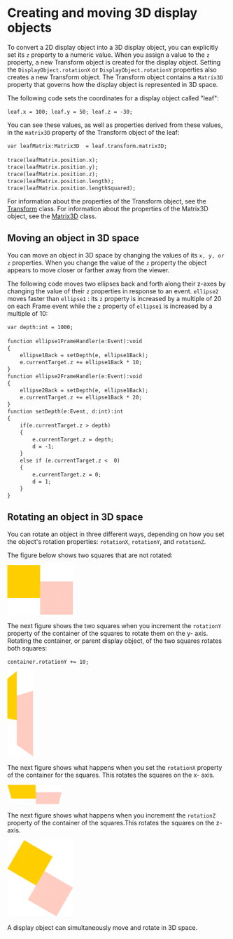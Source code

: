 # Creating and moving 3D display objects

To convert a 2D display object into a 3D display object, you can explicitly set
its `z` property to a numeric value. When you assign a value to the `z`
property, a new Transform object is created for the display object. Setting the
`DisplayObject.rotationX` or `DisplayObject.rotationY` properties also creates a
new Transform object. The Transform object contains a `Matrix3D` property that
governs how the display object is represented in 3D space.

The following code sets the coordinates for a display object called "leaf":

```
leaf.x = 100; leaf.y = 50; leaf.z = -30;
```

You can see these values, as well as properties derived from these values, in
the `matrix3D` property of the Transform object of the leaf:

```
var leafMatrix:Matrix3D  = leaf.transform.matrix3D;

trace(leafMatrix.position.x);
trace(leafMatrix.position.y);
trace(leafMatrix.position.z);
trace(leafMatrix.position.length);
trace(leafMatrix.position.lengthSquared);
```

For information about the properties of the Transform object, see the
[Transform](https://airsdk.dev/reference/actionscript/3.0/flash/geom/Transform.html)
class. For information about the properties of the Matrix3D object, see the
[Matrix3D](https://airsdk.dev/reference/actionscript/3.0/flash/geom/Matrix3D.html)
class.

## Moving an object in 3D space

You can move an object in 3D space by changing the values of its `x, y, or z`
properties. When you change the value of the `z` property the object appears to
move closer or farther away from the viewer.

The following code moves two ellipses back and forth along their z-axes by
changing the value of their `z` properties in response to an event. `ellipse2`
moves faster than `ellipse1` : its `z` property is increased by a multiple of 20
on each Frame event while the `z` property of `ellipse1` is increased by a
multiple of 10:

```
var depth:int = 1000;

function ellipse1FrameHandler(e:Event):void
{
    ellipse1Back = setDepth(e, ellipse1Back);
    e.currentTarget.z += ellipse1Back * 10;
}
function ellipse2FrameHandler(e:Event):void
{
    ellipse2Back = setDepth(e, ellipse1Back);
    e.currentTarget.z += ellipse1Back * 20;
}
function setDepth(e:Event, d:int):int
{
    if(e.currentTarget.z > depth)
    {
        e.currentTarget.z = depth;
        d = -1;
    }
    else if (e.currentTarget.z <  0)
    {
        e.currentTarget.z = 0;
        d = 1;
    }
}
```

## Rotating an object in 3D space

You can rotate an object in three different ways, depending on how you set the
object's rotation properties: `rotationX`, `rotationY`, and `rotationZ`.

The figure below shows two squares that are not rotated:

![](../../img/th_notRotated.png)

The next figure shows the two squares when you increment the `rotationY`
property of the container of the squares to rotate them on the y- axis. Rotating
the container, or parent display object, of the two squares rotates both
squares:

```
container.rotationY += 10;
```

![](../../img/th_rotationY.png)

The next figure shows what happens when you set the `rotationX` property of the
container for the squares. This rotates the squares on the x- axis.

![](../../img/th_rotationX.png)

The next figure shows what happens when you increment the `rotationZ` property
of the container of the squares.This rotates the squares on the z-axis.

![](../../img/th_rotationZ.png)

A display object can simultaneously move and rotate in 3D space.
